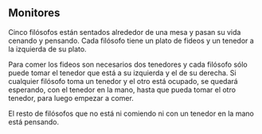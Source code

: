 ## Monitores

Cinco filósofos están sentados alrededor de una mesa y pasan su vida cenando y pensando. Cada filósofo tiene un plato de fideos y un tenedor a la izquierda de su plato. 

Para comer los fideos son necesarios dos tenedores y cada filósofo sólo puede tomar el tenedor que está a su izquierda y el de su derecha. Si cualquier filósofo toma un tenedor y el otro está ocupado, se quedará esperando, con el tenedor en la mano, hasta que pueda tomar el otro tenedor, para luego empezar a comer. 

El resto de filósofos que no está ni comiendo ni con un tenedor en la mano está pensando.

